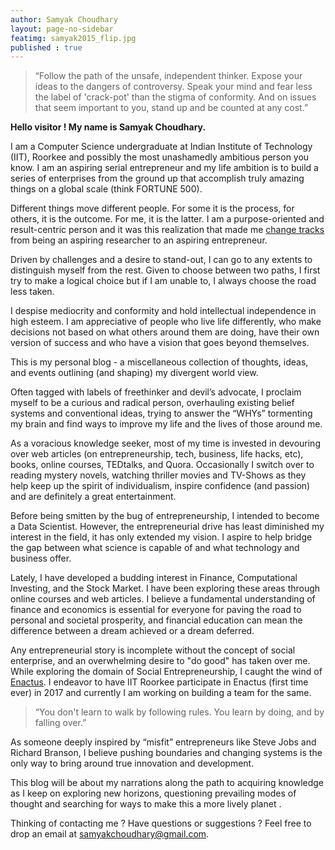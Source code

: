 ```yaml
---
author: Samyak Choudhary
layout: page-no-sidebar
featimg: samyak2015_flip.jpg
published : true
---
```


> “Follow the path of the unsafe, independent thinker. Expose your ideas to the dangers of controversy. Speak your mind and fear less the label of 'crack-pot' than the stigma of conformity. And on issues that seem important to you, stand up and be counted at any cost.”

**Hello visitor ! My name is Samyak Choudhary.**

I am a Computer Science undergraduate at Indian Institute of Technology (IIT), Roorkee and possibly the most unashamedly ambitious person you know. I am an aspiring serial entrepreneur and my life ambition is to build a series of enterprises from the ground up that accomplish truly amazing things on a global scale (think FORTUNE 500).

Different things move different people. For some it is the process, for others, it is the outcome. For me, it is the latter. I am a purpose-oriented and result-centric person and it was this realization that made me [change tracks](samyakchoudhary.com/why-research-might-not-be-a-good-career-option-for-you) from being an aspiring researcher to an aspiring entrepreneur.

Driven by challenges and a desire to stand-out, I can go to any extents to distinguish myself from the rest. Given to choose between two paths, I first try to make a logical choice but if I am unable to, I always choose the road less taken.

I despise mediocrity and conformity and hold intellectual independence in high esteem. I am appreciative of people who live life differently, who make decisions not based on what others around them are doing, have their own version of success and who have a vision that goes beyond themselves.

This is my personal blog - a miscellaneous collection of thoughts, ideas, and events outlining (and shaping) my divergent world view.

Often tagged with labels of freethinker and devil’s advocate, I proclaim myself to be a curious and radical person, overhauling existing belief systems and conventional ideas, trying to answer the “WHYs” tormenting my brain and find ways to improve my life and the lives of those around me.

As a voracious knowledge seeker, most of my time is invested in devouring over web articles (on entrepreneurship, tech, business, life hacks, etc), books, online courses, TEDtalks, and Quora. Occasionally I switch over to reading mystery novels, watching thriller movies and TV-Shows as they help keep up the spirit of individualism, inspire confidence (and passion) and are definitely a great entertainment.

Before being smitten by the bug of entrepreneurship, I intended to become a Data Scientist. However, the entrepreneurial drive has least diminished my interest in the field, it has only extended my vision. I aspire to help bridge the gap between what science is capable of and what technology and business offer.

Lately, I have developed a budding interest in Finance, Computational Investing, and the Stock Market. I have been exploring these areas through online courses and web articles. I believe a fundamental understanding of finance and economics is essential for everyone for paving the road to personal and societal prosperity, and financial education can mean the difference between a dream achieved or a dream deferred.  

Any entrepreneurial story is incomplete without the concept of social enterprise, and an overwhelming desire to "do good" has taken over me. While exploring the domain of Social Entrepreneurship, I caught the wind of [Enactus](http://enactus.org/). I endeavor to have IIT Roorkee participate in Enactus (first time ever) in 2017 and currently I am working on building a team for the same.

> “You don't learn to walk by following rules. You learn by doing, and by falling over.”

As someone deeply inspired by “misfit” entrepreneurs like Steve Jobs and Richard Branson, I believe pushing boundaries and changing systems is the only way to bring around true innovation and development. 

This blog will be about my narrations along the path to acquiring knowledge as I keep on exploring new horizons, questioning prevailing modes of thought and searching for ways to make this a more lively planet .

Thinking of contacting me ? Have questions or suggestions ?
Feel free to drop an email at <a href = "mailto:samyakchoudhary@gmail.com">samyakchoudhary@gmail.com</a>.




